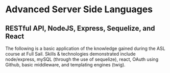 # Advanced Server Side Languages

## RESTful API, NodeJS, Express, Sequelize, and React

The following is a basic application of the knowledge gained during the ASL course at Full Sail. Skills & technologies demonstrated include node/express, mySQL (through the use of sequelize), react, OAuth using Github, basic middleware, and templating engines (twig).